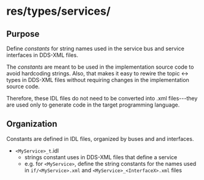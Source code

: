 # res/types/services/

## Purpose

Define *constants* for string names used in the service bus
and service interfaces in DDS-XML files. 

The *constants* are meant to be used in the implementation source code to avoid hardcoding strings. Also, that makes it easy to rewire the topic <-> types in DDS-XML files without requiring changes in the implementation source code. 

Therefore, these IDL files do not need to be converted into .xml files---they are used only  to generate code in the target programming language.

## Organization

Constants are defined in IDL files, organized by buses and and interfaces. 

- `<MyService>_t`.idl
   - strings constant uses in DDS-XML files that define a service
   - e.g. 
   for `<MyService>`, define the string constants for the names used in
   `if/<MyService>.xml` and `<MyService>_<InterfaceX>.xml` files
